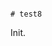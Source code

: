                                                                                                                                                                                                                                                                                                                                                                                                                                                                                                                                                                                                                                                    # test8

Init.
